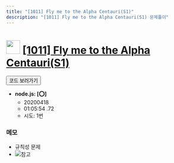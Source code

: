 ```yaml
---
title: "[1011] Fly me to the Alpha Centauri(S1)"
description: "[1011] Fly me to the Alpha Centauri(S1) 문제풀이"
---
```

<h1><img src="https://doky.space/assets/icpclev/u0.svg" height="37px"> <a href="http://icpc.me/1011">[1011] Fly me to the Alpha Centauri(S1)</a></h1>

<a href="https://github.com/DokySp/acmicpc-practice/tree/master/1011"><button class="btn btn-info">코드 보러가기</button></a>

- **node.js: [:o:]**
  - 20200418
  - 01:05:54 .72
  - 시도: 1번

### 메모
 - 규칙성 문제
 - ![참고](./appendix.png)
